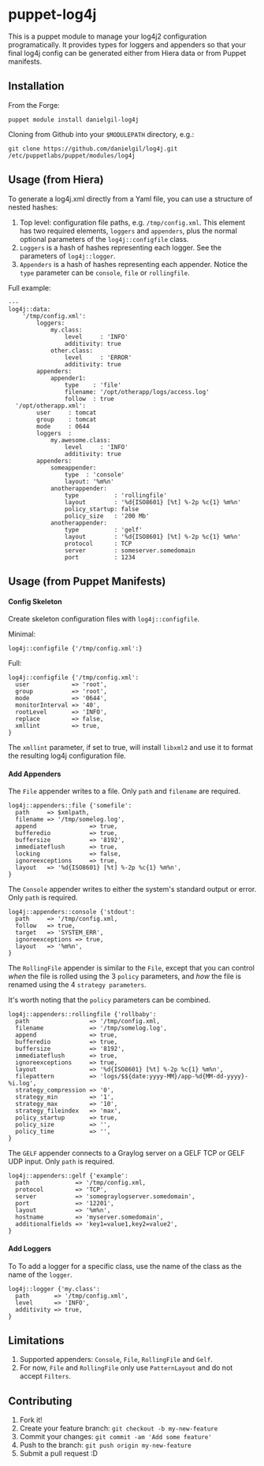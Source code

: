 # puppet-log4j

This is a puppet module to manage your log4j2 configuration programatically.
It provides types for loggers and appenders so that your final log4j config can be generated
either from Hiera data or from Puppet manifests.

## Installation

From the Forge:
```
puppet module install danielgil-log4j
```

Cloning from Github into your `$MODULEPATH` directory, e.g.:
```
git clone https://github.com/danielgil/log4j.git /etc/puppetlabs/puppet/modules/log4j
```

## Usage (from Hiera)
To generate a log4j.xml directly from a Yaml file, you can use a structure of nested hashes:

1. Top level: configuration file paths, e.g. `/tmp/config.xml`. This element has
two required elements, `loggers` and `appenders`, plus the normal optional parameters of the `log4j::configfile` class.
2. `Loggers` is a hash of hashes representing each logger. See the parameters of `log4j::logger`.
3. `Appenders` is a hash of hashes representing each appender. Notice the `type` parameter can be `console`,
`file` or `rollingfile`.


Full example:
```
---
log4j::data:
    '/tmp/config.xml':
        loggers:
            my.class:
                level     : 'INFO'
                additivity: true
            other.class:
                level     : 'ERROR'
                additivity: true
        appenders:
            appender1:
                type    : 'file'
                filename: '/opt/otherapp/logs/access.log'
                follow  : true
  '/opt/otherapp.xml':
        user     : tomcat
        group    : tomcat
        mode     : 0644
        loggers  :
            my.awesome.class:
                level     : 'INFO'
                additivity: true
        appenders:
            someappender:
                type  : 'console'
                layout: '%m%n'
            anotherappender:
                type          : 'rollingfile'
                layout        : '%d{ISO8601} [%t] %-2p %c{1} %m%n'
                policy_startup: false
                policy_size   : '200 Mb'
            anotherappender:
                type          : 'gelf'
                layout        : '%d{ISO8601} [%t] %-2p %c{1} %m%n'
                protocol      : TCP
                server        : someserver.somedomain
                port          : 1234
```

## Usage (from Puppet Manifests)

#### Config Skeleton ####
Create skeleton configuration files with `log4j::configfile`.

Minimal:
```
log4j::configfile {'/tmp/config.xml':}
```

Full:
```
log4j::configfile {'/tmp/config.xml':
  user            => 'root',
  group           => 'root',
  mode            => '0644',
  monitorInterval => '40',
  rootLevel       => 'INFO',
  replace         => false,
  xmllint         => true,
}
```
The `xmllint` parameter, if set to true, will install `libxml2` and use it to format the
resulting log4j configuration file.

#### Add Appenders ####

The `File` appender writes to a file. Only `path` and `filename` are required.
```
log4j::appenders::file {'somefile':
  path     => $xmlpath,
  filename => '/tmp/somelog.log',
  append               => true,
  bufferedio           => true,
  buffersize           => '8192',
  immediateflush       => true,
  locking              => false,
  ignoreexceptions     => true,
  layout   => '%d{ISO8601} [%t] %-2p %c{1} %m%n',
}
```

The `Console` appender writes to either the system's standard output or error.
Only `path` is required.
```
log4j::appenders::console {'stdout':
  path     => '/tmp/config.xml,
  follow   => true,
  target   => 'SYSTEM_ERR',
  ignoreexceptions => true,
  layout   => '%m%n',
}
```

The `RollingFile` appender is similar to the `File`, except that you can control *when*
the file is rolled using the 3 `policy` parameters, and *how* the file is renamed using
the 4 `strategy parameters`.

It's worth noting that the `policy` parameters can be combined.

```
log4j::appenders::rollingfile {'rollbaby':
  path                 => '/tmp/config.xml,
  filename             => '/tmp/somelog.log',
  append               => true,
  bufferedio           => true,
  buffersize           => '8192',
  immediateflush       => true,
  ignoreexceptions     => true,
  layout               => '%d{ISO8601} [%t] %-2p %c{1} %m%n',
  filepattern          => 'logs/$${date:yyyy-MM}/app-%d{MM-dd-yyyy}-%i.log',
  strategy_compression => '0',
  strategy_min         => '1',
  strategy_max         => '10',
  strategy_fileindex   => 'max',
  policy_startup       => true,
  policy_size          => '',
  policy_time          => '',
}
```

The `GELF` appender connects to a Graylog server on a GELF TCP or GELF UDP input.
Only `path` is required.
```
log4j::appenders::gelf {'example':
  path             => '/tmp/config.xml,
  protocol         => 'TCP',
  server           => 'somegraylogserver.somedomain',
  port             => '12201',
  layout           => '%m%n',
  hostname         => 'myserver.somedomain',
  additionalfields => 'key1=value1,key2=value2',
}
```

#### Add Loggers ####
To To add a logger for a specific class, use the name of the class as the name of the `logger`.

```
log4j::logger {'my.class':
  path       => '/tmp/config.xml',
  level      => 'INFO',
  additivity => true,
}
```

## Limitations

1. Supported appenders: `Console`, `File`, `RollingFile` and `Gelf`.
2. For now, `File` and `RollingFile` only use `PatternLayout` and do not accept `Filters`.

## Contributing

1. Fork it!
2. Create your feature branch: `git checkout -b my-new-feature`
3. Commit your changes: `git commit -am 'Add some feature'`
4. Push to the branch: `git push origin my-new-feature`
5. Submit a pull request :D
